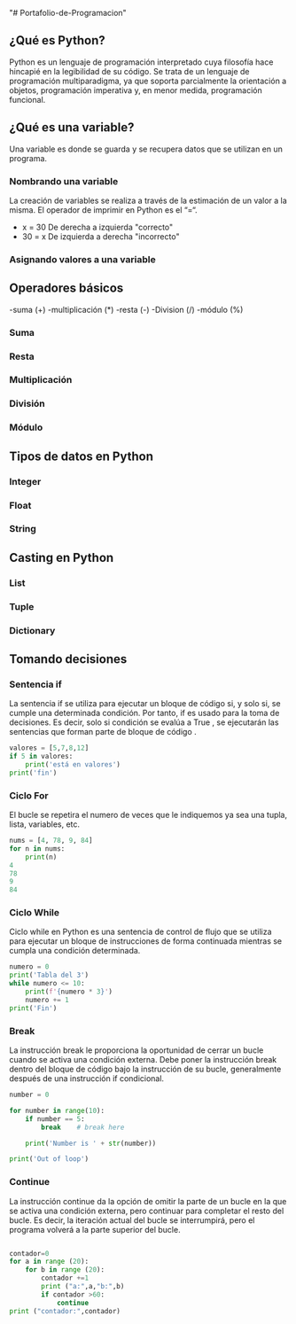 "# Portafolio-de-Programacion" 
## ¿Qué es Python?
Python es un lenguaje de programación interpretado cuya filosofía hace hincapié en la legibilidad de su código. Se trata de un lenguaje de programación multiparadigma, ya que soporta parcialmente la orientación a objetos, programación imperativa y, en menor medida, programación funcional.
## ¿Qué es una variable?
Una variable es donde se guarda y se recupera datos que se utilizan en un programa.
### Nombrando una variable
La creación de variables se realiza a través de la estimación de un valor a la misma. El operador de imprimir en Python es el “=“.
- x = 30
De derecha a izquierda
"correcto"
- 30 = x
De izquierda a derecha
"incorrecto"

### Asignando valores a una variable

## Operadores básicos
-suma (+)
-multiplicación (*)
-resta (-)
-Division (/)
-módulo (%)

### Suma

### Resta

### Multiplicación

### División

### Módulo

## Tipos de datos en Python

### Integer

### Float

### String

## Casting en Python

### List

### Tuple

### Dictionary

## Tomando decisiones

### Sentencia if
La sentencia if se utiliza para ejecutar un bloque de código si, y solo si, se cumple una determinada condición. Por tanto, if es usado para la toma de decisiones. Es decir, solo si condición se evalúa a True , se ejecutarán las sentencias que forman parte de bloque de código .

```python
valores = [5,7,8,12]
if 5 in valores:
    print('está en valores')
print('fin')

```
### Ciclo For
El bucle se repetira el numero de veces que le indiquemos ya sea una tupla, lista, variables, etc.

```python
nums = [4, 78, 9, 84]
for n in nums:
    print(n)
4
78
9
84

```
### Ciclo While
Ciclo while en Python es una sentencia de control de flujo que se utiliza para ejecutar un bloque de instrucciones de forma continuada mientras se cumpla una condición determinada.

```python
numero = 0
print('Tabla del 3')
while numero <= 10:
    print(f'{numero * 3}')
    numero += 1
print('Fin')

```
### Break
La instrucción break le proporciona la oportunidad de cerrar un bucle cuando se activa una condición externa. Debe poner la instrucción break dentro del bloque de código bajo la instrucción de su bucle, generalmente después de una instrucción if condicional.

```python
number = 0

for number in range(10):
    if number == 5:
        break    # break here

    print('Number is ' + str(number))

print('Out of loop')

```
### Continue
La instrucción continue da la opción de omitir la parte de un bucle en la que se activa una condición externa, pero continuar para completar el resto del bucle. Es decir, la iteración actual del bucle se interrumpirá, pero el programa volverá a la parte superior del bucle.

```python

contador=0
for a in range (20):
    for b in range (20):
        contador +=1
        print ("a:",a,"b:",b)
        if contador >60:
            continue
print ("contador:",contador)

```
